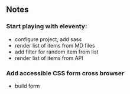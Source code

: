 ## Notes

### Start playing with eleventy:

- configure project, add sass
- render list of items from MD files
- add filter for random item from list
- render list of items from API

### Add accessible CSS form cross browser

- build form
